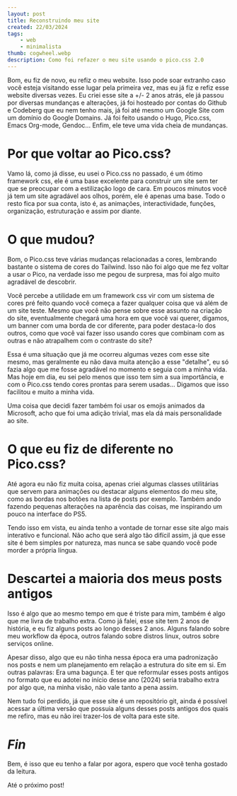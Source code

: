 ```yaml
---
layout: post
title: Reconstruindo meu site
created: 22/03/2024
tags:
    - web
    - minimalista
thumb: cogwheel.webp
description: Como foi refazer o meu site usando o pico.css 2.0
---
```

<p>Bom, eu fiz de novo, eu refiz o meu website. Isso pode soar extranho caso
você esteja visitando esse lugar pela primeira vez, mas eu já fiz e refiz esse
website diversas vezes. Eu criei esse site a +/- 2 anos atrás, ele já passou
por diversas mundanças e alterações, já foi hosteado por contas do Github e
Codeberg que eu nem tenho mais, já foi até mesmo um Google Site com um domínio
do Google Domains. Já foi feito usando o Hugo, Pico.css, Emacs Org-mode,
Gendoc... Enfim, ele teve uma vida cheia de mundanças.</p> <h1>Por que voltar
  ao Pico.css?</h1> <p>Vamo lá, como já disse, eu usei o Pico.css no passado, é
um ótimo framework css, ele é uma base excelente para construir um site sem ter
que se preocupar com a estilização logo de cara. Em poucos minutos você já tem
um site agradável aos olhos, porém, ele é apenas uma base. Todo o resto fica
por sua conta, isto é, as animações, interactividade, funções, organização,
estruturação e assim por diante.</p> <h1>O que mudou?</h1> <p>Bom, o Pico.css
teve várias mudanças relacionadas a cores, lembrando bastante o sistema de
cores do Tailwind. Isso não foi algo que me fez voltar a usar o Pico, na
verdade isso me pegou de surpresa, mas foi algo muito agradável de
descobrir.</p> <p>Você percebe a utilidade em um framework css vir com um
sistema de cores pré feito quando você começa a fazer qualquer coisa que vá
além de um site teste. Mesmo que você não pense sobre esse assunto na criação
do site, eventualmente chegará uma hora em que você vai querer, digamos, um
banner com uma borda de cor diferente, para poder destaca-lo dos outros, como
que você vai fazer isso usando cores que combinam com as outras e não
atrapalhem com o contraste do site?</p> <p>Essa é uma situação que já me
ocorreu algumas vezes com esse site mesmo, mas geralmente eu não dava muita
atenção a esse "detalhe", eu só fazia algo que me fosse agradável no momento e
seguia com a minha vida. Mas hoje em dia, eu sei pelo menos que isso tem sim a
sua importância, e com o Pico.css tendo cores prontas para serem usadas...
Digamos que isso facilitou e muito a minha vida.</p> <p>Uma coisa que decidi
fazer também foi usar os emojis animados da Microsoft, acho que foi uma adição
trivial, mas ela dá mais personalidade ao site.</p> <h1>O que eu fiz de
diferente no Pico.css?</h1> <p>Até agora eu não fiz muita coisa, apenas criei
algumas classes utilitárias que servem para animações ou destacar alguns
elementos do meu site, como as bordas nos botões na lista de posts por exemplo.
Também ando fazendo pequenas alterações na aparência das coisas, me inspirando
um pouco na interface do PS5.</p> <p>Tendo isso em vista, eu ainda tenho a
vontade de tornar esse site algo mais interativo e funcional. Não acho que será
algo tão difícil assim, já que esse site é bem simples por natureza, mas nunca
se sabe quando você pode morder a própria língua.</p> <h1>Descartei a maioria
dos meus posts antigos</h1> <p>Isso é algo que ao mesmo tempo em que é triste
para mim, também é algo que me livra de trabalho extra. Como já falei, esse
site tem 2 anos de história, e eu fiz alguns posts ao longo desses 2 anos.
Alguns falando sobre meu workflow da época, outros falando sobre distros linux,
outros sobre serviços online.</p> <p>Apesar disso, algo que eu não tinha nessa
época era uma padronização nos posts e nem um planejamento em relação a
estrutura do site em si. Em outras palavras: Era uma bagunça. E ter que
reformular esses posts antigos no formato que eu adotei no início desse ano
(2024) seria trabalho extra por algo que, na minha visão, não vale tanto a pena
assim.</p> <p>Nem tudo foi perdido, já que esse site é um repositório git,
ainda é possível acessar a última versão que possuia alguns desses posts
antigos dos quais me refiro, mas eu não irei trazer-los de volta para este
site.</p> <h1><em>Fin</em></h1> <p>Bem, é isso que eu tenho a falar por agora,
espero que você tenha gostado da leitura.</p> <p>Até o próximo post!</p>

